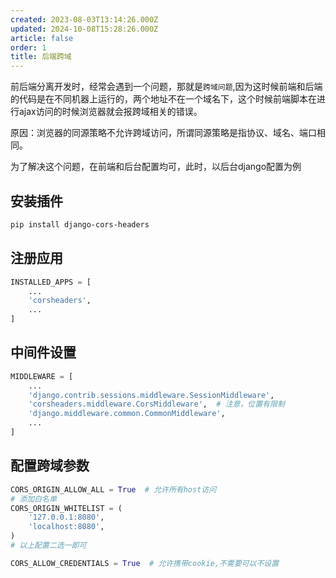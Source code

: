 ```yaml
---
created: 2023-08-03T13:14:26.000Z
updated: 2024-10-08T15:28:26.000Z
article: false
order: 1
title: 后端跨域
---
```

前后端分离开发时，经常会遇到一个问题，那就是`跨域问题`,因为这时候前端和后端的代码是在不同机器上运行的，两个地址不在一个域名下，这个时候前端脚本在进行ajax访问的时候浏览器就会报跨域相关的错误。

原因：浏览器的同源策略不允许跨域访问，所谓同源策略是指协议、域名、端口相同。

为了解决这个问题，在前端和后台配置均可，此时，以后台django配置为例

## 安装插件

```bash
pip install django-cors-headers
```

## 注册应用

```python
INSTALLED_APPS = [
    ...
    'corsheaders',
    ...
]
```

## 中间件设置

```python
MIDDLEWARE = [
    ...
    'django.contrib.sessions.middleware.SessionMiddleware',
    'corsheaders.middleware.CorsMiddleware',  # 注意，位置有限制
    'django.middleware.common.CommonMiddleware',
    ...
]
```

## 配置跨域参数

```python
CORS_ORIGIN_ALLOW_ALL = True  # 允许所有host访问
# 添加白名单
CORS_ORIGIN_WHITELIST = (
    '127.0.0.1:8080',
    'localhost:8080',
)
# 以上配置二选一即可

CORS_ALLOW_CREDENTIALS = True  # 允许携带cookie,不需要可以不设置
`````
